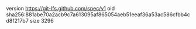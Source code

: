 version https://git-lfs.github.com/spec/v1
oid sha256:881abe70a2acb9c7a613095af865054aeb51eeaf36a53ac586cfbb4cd8f217b7
size 3296
